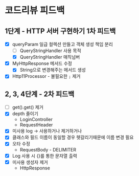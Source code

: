 # 코드리뷰 피드백

## 1단계 - HTTP 서버 구현하기 1차 피드백

- [x] queryParam 일급 컬렉션 만들고 객체 생성 책임 분리
    - [ ] QueryStringHandler 사용 목적
    - [x] QueryStringHandler 매직넘버
- [x] MyHttpResponse 메서드 수정
    - [x] String으로 변경해주는 메서드 생성
- [x] Http11Processor - 불필요한 `;` 제거

## 2, 3, 4단계 - 2차 피드백

- [ ] get().get() 제거
- [x] depth 줄이기
    - LoginController
    - RequestHeader
- [x] 미사용 log -> 사용하거나 제거하거나
- [x] 클래스와 필드 이름이 동일할 경우 헷갈리기때문에 이름 변경 필요
- [x] 오타 수정
    - RequestBody - DELIMITER
- [x] Log 사용 시 {}를 통한 문자열 출력
- [x] 미사용 생성자 제거
    - HttpResponse
